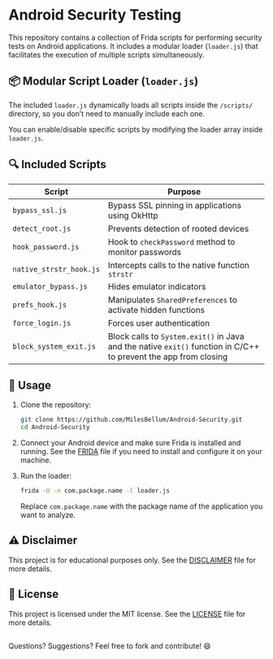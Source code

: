 # Android Security Testing

This repository contains a collection of Frida scripts for performing security tests on Android applications. It includes a modular loader (`loader.js`) that facilitates the execution of multiple scripts simultaneously.

## 📦 Modular Script Loader (`loader.js`)

The included `loader.js` dynamically loads all scripts inside the `/scripts/` directory, so you don’t need to manually include each one.

You can enable/disable specific scripts by modifying the loader array inside `loader.js`.

## 🔍 Included Scripts

| Script                      | Purpose                                                                                                                |
|-----------------------------|------------------------------------------------------------------------------------------------------------------------|
| `bypass_ssl.js`             | Bypass SSL pinning in applications using OkHttp                                                                        |
| `detect_root.js`            | Prevents detection of rooted devices                                                                                   |
| `hook_password.js`          | Hook to `checkPassword` method to monitor passwords                                                                    |
| `native_strstr_hook.js`     | Intercepts calls to the native function `strstr`                                                                       |
| `emulator_bypass.js`        | Hides emulator indicators                                                                                              |
| `prefs_hook.js`             | Manipulates `SharedPreferences` to activate hidden functions                                                           |
| `force_login.js`            | Forces user authentication                                                                                             |
| `block_system_exit.js`      | Block calls to `System.exit()` in Java and the native `exit()` function in C/C++ to prevent the app from closing       |

## 🚀 Usage

1. Clone the repository:

   ```bash
   git clone https://github.com/MilesBellum/Android-Security.git
   cd Android-Security
   ```

2. Connect your Android device and make sure Frida is installed and running. See the [FRIDA](FRIDA.md) file if you need to install and configure it on your machine.

3. Run the loader:

   ```bash
   frida -U -n com.package.name -l loader.js
   ```

   Replace `com.package.name` with the package name of the application you want to analyze.

## ⚠️ Disclaimer 

This project is for educational purposes only. See the [DISCLAIMER](DISCLAIMER.md) file for more details.

## 📄 License 

This project is licensed under the MIT license. See the [LICENSE](LICENSE) file for more details.

##

Questions? Suggestions? Feel free to fork and contribute! 😄
